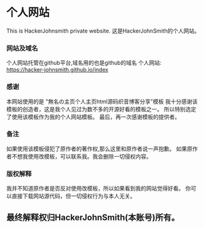 # 个人网站
This is HackerJohnsmith private website.
这是HackerJohnSmith的个人网站。

### 网站及域名
个人网站托管在github平台,域名用的也是github的域名
个人网站: https://hacker-johnsmith.github.io/index

### 感谢
本网站使用的是 "無名の主页个人主页html源码织音博客分享"模板
我十分感谢该模板的创造者，这是我个人见过为数不多的开源好看的模板之一。
所以特别选定了使用该模板作为我的个人网站模板。
最后，再一次感谢模板的提供者。

### 备注
如果使用该模板侵犯了原作者的著作权,那么这里和原作者说一声抱歉。
如果原作者不想我使用改模板，可以联系我。我会删除一切侵权内容。

### 版权解释
我并不知道原作者是否反对使用改模板，所以如果看到我的网站觉得好看。
你可以直接下载网站源代码，但一切侵权行为与本人无关。

## 最终解释权归HackerJohnSmith(本账号)所有。
